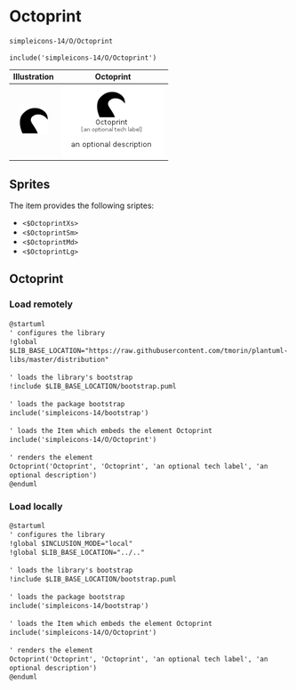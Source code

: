 # Octoprint


```text
simpleicons-14/O/Octoprint
```

```text
include('simpleicons-14/O/Octoprint')
```



| Illustration | Octoprint |
| :---: | :---: |
| ![illustration for Illustration](../../simpleicons-14/O/Octoprint.png) | ![illustration for Octoprint](../../simpleicons-14/O/Octoprint.Local.png) |



## Sprites
The item provides the following sriptes:

- `<$OctoprintXs>`
- `<$OctoprintSm>`
- `<$OctoprintMd>`
- `<$OctoprintLg>`





## Octoprint

### Load remotely
```plantuml
@startuml
' configures the library
!global $LIB_BASE_LOCATION="https://raw.githubusercontent.com/tmorin/plantuml-libs/master/distribution"

' loads the library's bootstrap
!include $LIB_BASE_LOCATION/bootstrap.puml

' loads the package bootstrap
include('simpleicons-14/bootstrap')

' loads the Item which embeds the element Octoprint
include('simpleicons-14/O/Octoprint')

' renders the element
Octoprint('Octoprint', 'Octoprint', 'an optional tech label', 'an optional description')
@enduml
```

### Load locally
```plantuml
@startuml
' configures the library
!global $INCLUSION_MODE="local"
!global $LIB_BASE_LOCATION="../.."

' loads the library's bootstrap
!include $LIB_BASE_LOCATION/bootstrap.puml

' loads the package bootstrap
include('simpleicons-14/bootstrap')

' loads the Item which embeds the element Octoprint
include('simpleicons-14/O/Octoprint')

' renders the element
Octoprint('Octoprint', 'Octoprint', 'an optional tech label', 'an optional description')
@enduml
```

